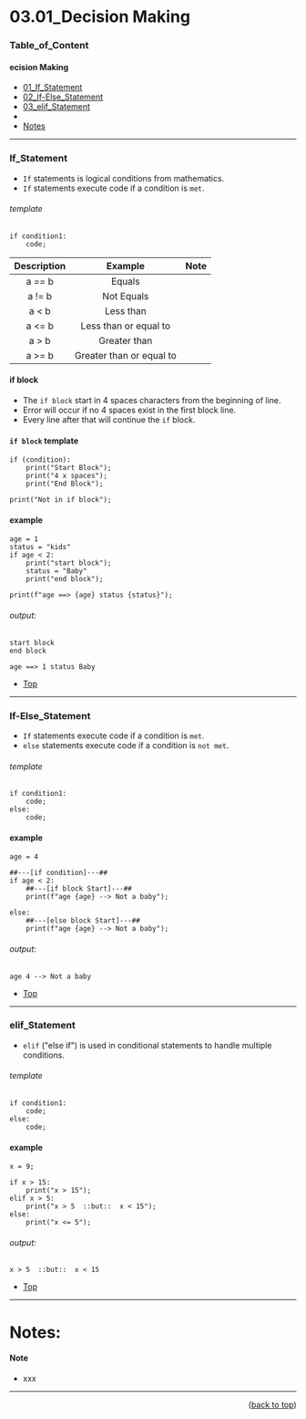 <a name="topage"></a>

# 03.01_Decision Making

### Table_of_Content

#### ecision Making
* [01_If_Statement](#If_Statement)
* [02_If-Else_Statement](#If-Else_Statement)
* [03_elif_Statement](#elif_Statement)
*
* [Notes](#Notes)


----


### If_Statement

* `If` statements is logical conditions from mathematics.
* `If` statements execute code if a condition is `met`.
  
###### template

```
if condition1:
    code;
```

| Description | Example | Note | 
| :-: | :-: | :-: | 
| a == b | Equals |  | 
| a != b | Not Equals |   | 
| a < b | Less than |  | 
| a <= b | Less than or equal to |   | 
| a > b | Greater than |  |
| a >= b | Greater than or equal to |   | 

#### if block 

* The `if block` start in 4 spaces characters from the beginning of line.
* Error will occur if no 4 spaces exist in the first block line.
* Every line after that will continue the `if` block.

#### `if block` template
```
if (condition):
    print("Start Block");
    print("4 x spaces");
    print("End Block");

print("Not in if block");
```


#### example

```
age = 1
status = "kids"
if age < 2:
    print("start block");
    status = "Baby"
    print("end block");

print(f"age ==> {age} status {status}");
```

###### output: 

```
start block
end block

age ==> 1 status Baby
```

* [Top](#Table_of_Content)
----

### If-Else_Statement

* `If` statements execute code if a condition is `met`.
* `else` statements execute code if a condition is `not met`.

 
###### template

```
if condition1:
    code;
else:
    code;
```

#### example

```
age = 4

##---[if condition]---##
if age < 2:
    ##---[if block Start]---##
    print(f"age {age} --> Not a baby");

else:
    ##---[else block Start]---##
    print(f"age {age} --> Not a baby");
```

###### output: 

```
age 4 --> Not a baby
```

* [Top](#Table_of_Content)
----



### elif_Statement

* `elif` ("else if") is used in conditional statements to handle multiple conditions.


###### template

```
if condition1:
    code;
else:
    code;
```

#### example

```
x = 9;

if x > 15:
    print("x > 15");
elif x > 5:
    print("x > 5  ::but::  x < 15");
else:
    print("x <= 5");
```

###### output: 
```
x > 5  ::but::  x < 15
```

* [Top](#Table_of_Content)
----


# Notes:

#### Note

* xxx

----

<p align="right">(<a href="#topage">back to top</a>)</p>
<br/>
<br/>
